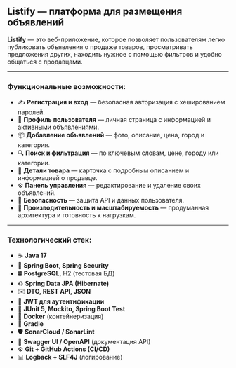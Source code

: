 ## **Listify — платформа для размещения объявлений**

**Listify** — это веб-приложение, которое позволяет пользователям легко публиковать объявления о продаже товаров, просматривать предложения других, находить нужное с помощью фильтров и удобно общаться с продавцами.

---

### **Функциональные возможности**:

- ✍️ **Регистрация и вход** — безопасная авторизация с хешированием паролей.
- 👤 **Профиль пользователя** — личная страница с информацией и активными объявлениями.
- 📦 **Добавление объявлений** — фото, описание, цена, город и категория.
- 🔍 **Поиск и фильтрация** — по ключевым словам, цене, городу или категории.
- 📄 **Детали товара** — карточка с подробным описанием и информацией о продавце.
- ⚙️ **Панель управления** — редактирование и удаление своих объявлений.
- 🔐 **Безопасность** — защита API и данных пользователя.
- 🚀 **Производительность и масштабируемость** — продуманная архитектура и готовность к нагрузкам.

---

### **Технологический стек**:

- ☕ **Java 17**
- 🌱 **Spring Boot, Spring Security**
- 🛢️ **PostgreSQL**, H2 (тестовая БД)
- ♻️ **Spring Data JPA (Hibernate)**
- ✉️ **DTO, REST API, JSON**
- 🔐 **JWT для аутентификации**
- 🧪 **JUnit 5, Mockito, Spring Boot Test**
- 🐳 **Docker** (контейнеризация)
- 🧰  **Gradle**
- 🛡 **SonarCloud / SonarLint**
- 🧾 **Swagger UI / OpenAPI** (документация API)
- ⚙️ **Git + GitHub Actions (CI/CD)**
- 📊 **Logback + SLF4J** (логирование)